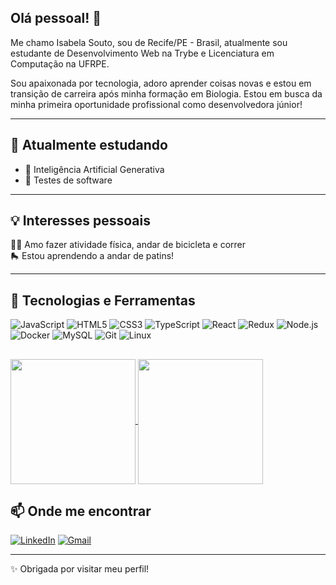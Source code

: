 ## Olá pessoal! 👋

Me chamo Isabela Souto, sou de Recife/PE - Brasil, atualmente sou estudante de Desenvolvimento Web na Trybe e Licenciatura em Computação na UFRPE.

Sou apaixonada por tecnologia, adoro aprender coisas novas e estou em transição de carreira após minha formação em Biologia. Estou em busca da minha primeira oportunidade profissional como desenvolvedora júnior!

<!--
**IsabelaSouto/IsabelaSouto** is a ✨ _special_ ✨ repository because its `README.md` (this file) appears on your GitHub profile.

Here are some ideas to get you started:

- 🔭 I’m currently working on ...
- 🌱 I’m currently learning ...
- 👯 I’m looking to collaborate on ...
- 🤔 I’m looking for help with ...
- 💬 Ask me about ...
- 📫 How to reach me: ...
- 😄 Pronouns: ...
- ⚡ Fun fact: ...
-->

---

## 🎯 Atualmente estudando

- 🤖 Inteligência Artificial Generativa
- 🧪 Testes de software

---

## 💡 Interesses pessoais

🏋️‍♀️ Amo fazer atividade física, andar de bicicleta e correr  
🛼 Estou aprendendo a andar de patins!  

---

## 🚀 Tecnologias e Ferramentas

![JavaScript](https://img.shields.io/badge/-JavaScript-F7DF1E?style=for-the-badge&logo=javascript&logoColor=black)
![HTML5](https://img.shields.io/badge/-HTML5-E34F26?style=for-the-badge&logo=html5&logoColor=white)
![CSS3](https://img.shields.io/badge/-CSS3-1572B6?style=for-the-badge&logo=css3)
![TypeScript](https://img.shields.io/badge/-TypeScript-3178C6?style=for-the-badge&logo=typescript&logoColor=white)
![React](https://img.shields.io/badge/-React-61DAFB?style=for-the-badge&logo=react&logoColor=black)
![Redux](https://img.shields.io/badge/-Redux-764ABC?style=for-the-badge&logo=redux&logoColor=white)
![Node.js](https://img.shields.io/badge/-Node.js-339933?style=for-the-badge&logo=node.js&logoColor=white)
![Docker](https://img.shields.io/badge/-Docker-2496ED?style=for-the-badge&logo=docker&logoColor=white)
![MySQL](https://img.shields.io/badge/-MySQL-00758F?style=for-the-badge&logo=mysql&logoColor=white)
![Git](https://img.shields.io/badge/-Git-F05032?style=for-the-badge&logo=git&logoColor=white)
![Linux](https://img.shields.io/badge/-Linux-FCC624?style=for-the-badge&logo=linux&logoColor=black)

##

<a href="https://github.com/anuraghazra/github-readme-stats">
  <img height=200 align="center" src="https://github-readme-stats.vercel.app/api?username=IsabelaSouto&show_icons=true&theme=tokyonight" />
</a>
<a href="https://github.com/anuraghazra/convoychat">
  <img height=200 align="center" src="https://github-readme-stats.vercel.app/api/top-langs?username=anuraghazra&theme=tokyonight&layout=compact&langs_count=8&card_width=320" />
</a>

## 📫 Onde me encontrar

[![LinkedIn](https://img.shields.io/badge/-LinkedIn-0077B5?style=for-the-badge&logo=linkedin&logoColor=white)](https://www.linkedin.com/in/isabelasmaior/)
[![Gmail](https://img.shields.io/badge/-Gmail-D14836?style=for-the-badge&logo=gmail&logoColor=white)](mailto:isabelasmbelem@gmail.com)

---

✨ Obrigada por visitar meu perfil!
